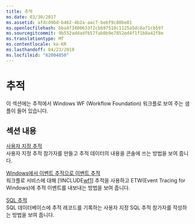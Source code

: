```yaml
---
title: 추적
ms.date: 03/30/2017
ms.assetid: afdcd9bd-b462-4b2a-aac7-bebf9c80be81
ms.openlocfilehash: bba4f3400633f2cb697518c1125a5dc8a71cb597
ms.sourcegitcommit: 9b552addadfb57fab0b9e7852ed4f1f1b8a42f8e
ms.translationtype: MT
ms.contentlocale: ko-KR
ms.lasthandoff: 04/23/2019
ms.locfileid: "62004850"
---
```

# <a name="tracking"></a>추적
이 섹션에는 추적에서 Windows WF (Workflow Foundation) 워크플로 보여 주는 샘플이 들어 있습니다.  
  
## <a name="in-this-section"></a>섹션 내용  
 [사용자 지정 추적](custom-tracking.md)  
 사용자 지정 추적 참가자를 만들고 추적 데이터의 내용을 콘솔에 쓰는 방법을 보여 줍니다.  
  
 [Windows에서 이벤트 추적으로 이벤트 추적](tracking-events-into-event-tracing-in-windows.md)  
 워크플로 서비스에 대해 [!INCLUDE[wf1](../../../../includes/wf1-md.md)] 추적을 사용하고 ETW(Event Tracing for Windows)에 추적 이벤트를 내보내는 방법을 보여 줍니다.  
  
 [SQL 추적](sql-tracking.md)  
 SQL 데이터베이스에 추적 레코드를 기록하는 사용자 지정 SQL 추적 참가자를 작성하는 방법을 보여 줍니다.
